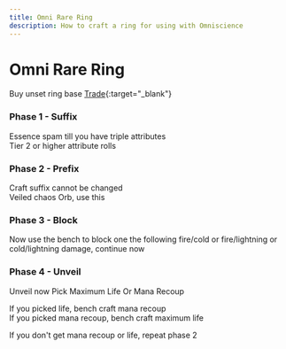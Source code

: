 ```yaml
---
title: Omni Rare Ring
description: How to craft a ring for using with Omniscience
---
```


# Omni Rare Ring

Buy unset ring base
[Trade](https://www.pathofexile.com/trade/search/Kalandra/3eJnBpZh5){:target="\_blank"}

### Phase 1 - Suffix

Essence spam till you have triple attributes\
Tier 2 or higher attribute rolls

### Phase 2 - Prefix

Craft suffix cannot be changed\
Veiled chaos Orb, use this

### Phase 3 - Block

Now use the bench to block one the following fire/cold or fire/lightning or cold/lightning damage, continue now

### Phase 4 - Unveil

Unveil now
Pick Maximum Life Or Mana Recoup

If you picked life, bench craft mana recoup\
If you picked mana recoup, bench craft maximum life

If you don't get mana recoup or life, repeat phase 2
